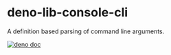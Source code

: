 # deno-lib-console-cli

A definition based parsing of command line arguments.


[![deno doc](https://doc.deno.land/badge.svg)](https://doc.deno.land/https/raw.githubusercontent.com/littlelanguages/deno-lib-console-cli/main/mod.ts)
